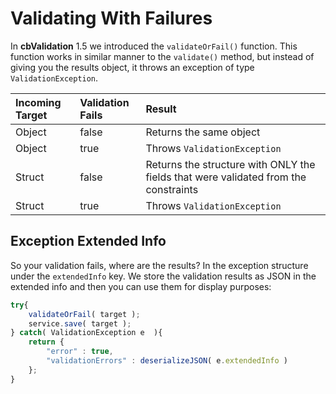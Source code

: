 # Validating With Failures

In **cbValidation** 1.5 we introduced the `validateOrFail()` function.  This function works in similar manner to the `validate()` method, but instead of giving you the results object, it throws an exception of type `ValidationException`.

| Incoming Target | Validation Fails | Result |
| :--- | :--- | :--- |
| Object | false | Returns the same object |
| Object | true | Throws `ValidationException` |
| Struct | false | Returns the structure with ONLY the fields that were validated from the constraints |
| Struct | true | Throws `ValidationException` |

## Exception Extended Info

So your validation fails, where are the results? In the exception structure under the `extendedInfo` key.  We store the validation results as JSON in the extended info and then you can use them for display purposes:

```javascript
try{
    validateOrFail( target );
    service.save( target );
} catch( ValidationException e  ){
    return {
        "error" : true,
        "validationErrors" : deserializeJSON( e.extendedInfo )
    };
}
```

 

